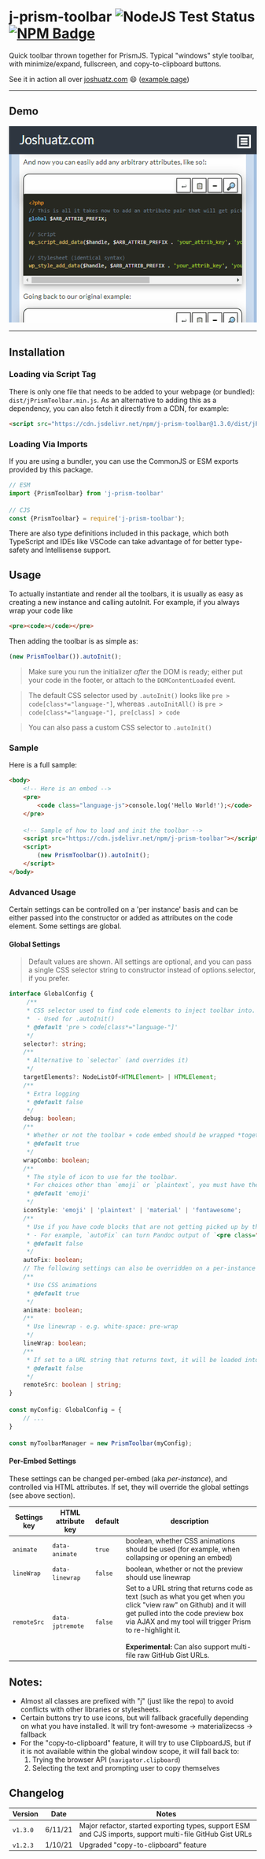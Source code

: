 # j-prism-toolbar ![NodeJS Test Status](https://github.com/joshuatz/j-prism-toolbar/workflows/Node.js%20CI/badge.svg) [![NPM Badge](https://img.shields.io/npm/v/j-prism-toolbar)](https://www.npmjs.com/package/j-prism-toolbar)
Quick toolbar thrown together for PrismJS. Typical "windows" style toolbar, with minimize/expand, fullscreen, and copy-to-clipboard buttons.

See it in action all over [joshuatz.com](https://joshuatz.com/) 😄 ([example page](https://joshuatz.com/posts/2019/coding-a-css-theme-switcher-a-multitude-of-web-dev-options/))


---

## Demo
![Demo GIF](https://github.com/joshuatz/j-prism-toolbar/raw/main/demo-assets/j_prism_toolbar-Demo.gif "j-prism-toolbar demo")

---


## Installation
### Loading via Script Tag
There is only one file that needs to be added to your webpage (or bundled): `dist/jPrismToolbar.min.js`. As an alternative to adding this as a dependency, you can also fetch it directly from a CDN, for example:

```html
<script src="https://cdn.jsdelivr.net/npm/j-prism-toolbar@1.3.0/dist/jPrismToolbar.min.js"></script>
```

### Loading Via Imports
If you are using a bundler, you can use the CommonJS or ESM exports provided by this package.

```js
// ESM
import {PrismToolbar} from 'j-prism-toolbar'

// CJS
const {PrismToolbar} = require('j-prism-toolbar');
```

There are also type definitions included in this package, which both TypeScript and IDEs like VSCode can take advantage of for better type-safety and Intellisense support.

## Usage

To actually instantiate and render all the toolbars, it is usually as easy as creating a new instance and calling autoInit. For example, if you always wrap your code like

```html
<pre><code></code></pre>
````

Then adding the toolbar is as simple as:

```js
(new PrismToolbar()).autoInit();
```

> Make sure you run the initializer *after* the DOM is ready; either put your code in the footer, or attach to the `DOMContentLoaded` event.

> The default CSS selector used by `.autoInit()` looks like `pre > code[class*="language-"]`, whereas `.autoInitAll()` is `pre > code[class*="language-"], pre[class] > code`

> You can also pass a custom CSS selector to `.autoInit()`

### Sample
Here is a full sample:

```html
<body>
    <!-- Here is an embed -->
    <pre>
        <code class="language-js">console.log('Hello World!');</code>
    </pre>

    <!-- Sample of how to load and init the toolbar -->
    <script src="https://cdn.jsdelivr.net/npm/j-prism-toolbar"></script>
    <script>
        (new PrismToolbar()).autoInit();
    </script>
</body>
```

### Advanced Usage
Certain settings can be controlled on a 'per instance' basis and can be either passed into the constructor or added as attributes on the code element. Some settings are global.

#### Global Settings
> Default values are shown. All settings are optional, and you can pass a single CSS selector string to constructor instead of options.selector, if you prefer.

```ts
interface GlobalConfig {
     /**
     * CSS selector used to find code elements to inject toolbar into.
     *  - Used for .autoInit()
     * @default 'pre > code[class*="language-"]'
     */
    selector?: string;
    /**
     * Alternative to `selector` (and overrides it)
     */
    targetElements?: NodeListOf<HTMLElement> | HTMLElement;
    /**
     * Extra logging
     * @default false
     */
    debug: boolean;
    /**
     * Whether or not the toolbar + code embed should be wrapped *together* in wrapper, or just have toolbar and code elem be sibling
     * @default true
     */
    wrapCombo: boolean;
    /**
     * The style of icon to use for the toolbar.
     * For choices other than `emoji` or `plaintext`, you must have the font pack installed.
     * @default 'emoji'
     */
    iconStyle: 'emoji' | 'plaintext' | 'material' | 'fontawesome';
    /**
     * Use if you have code blocks that are not getting picked up by the Prism highlighter, because they don't adhere to the standard.
     * - For example, `autoFix` can turn Pandoc output of `<pre class="js"><code></code></pre>` into the correct standard of `<pre><code class="language-js"></code></pre>`, and then re-highlight it with Prism.
     * @default false
     */
    autoFix: boolean;
    // The following settings can also be overridden on a per-instance basis, through HTML attributes
    /**
     * Use CSS animations
     * @default true
     */
    animate: boolean;
    /**
     * Use linewrap - e.g. white-space: pre-wrap
     */
    lineWrap: boolean;
    /**
     * If set to a URL string that returns text, it will be loaded into the embed
     * @default false
     */
    remoteSrc: boolean | string;
}

const myConfig: GlobalConfig = {
    // ...
}

const myToolbarManager = new PrismToolbar(myConfig);
```

#### Per-Embed Settings

These settings can be changed per-embed (aka *per-instance*), and controlled via HTML attributes. If set, they will override the global settings (see above section).

Settings key | HTML attribute key | default | description
--- | --- | --- | ----
`animate` | `data-animate` | `true` | boolean, whether CSS animations should be used (for example, when collapsing or opening an embed)
`lineWrap` | `data-linewrap` | `false` | boolean, whether or not the preview should use linewrap
`remoteSrc` | `data-jptremote` | `false` | Set to a URL string that returns code as text (such as what you get when you click "view raw" on Github) and it will get pulled into the code preview box via AJAX and my tool will trigger Prism to re-highlight it.<br/><br/><strong>Experimental:</strong> Can also support multi-file raw GitHub Gist URLs.

## Notes:

 -  Almost all classes are prefixed with "j" (just like the repo) to avoid conflicts with other libraries or stylesheets.
 -  Certain buttons try to use icons, but will fallback gracefully depending on what you have installed. It will try font-awesome -> materializecss -> fallback
 -  For the "copy-to-clipboard" feature, it will try to use ClipboardJS, but if it is not available within the global window scope, it will fall back to:
     1. Trying the browser API (`navigator.clipboard`)
     2. Selecting the text and prompting user to copy themselves

## Changelog
Version | Date | Notes
--- | --- | ---
`v1.3.0` | 6/11/21| Major refactor, started exporting types, support ESM and CJS imports, support multi-file GitHub Gist URLs
`v1.2.3` | 1/10/21 | Upgraded "copy-to-clipboard" feature